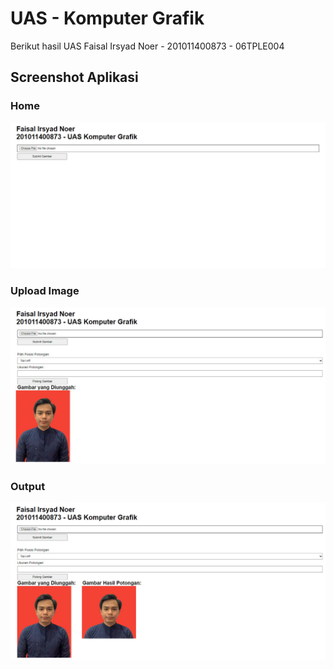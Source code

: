 # UAS - Komputer Grafik

Berikut hasil UAS
Faisal Irsyad Noer - 201011400873 - 06TPLE004

## Screenshot Aplikasi

### Home
![001home](https://github.com/FaisalIrsyad12/Uas-Komputer-Grafik-Faisal-Irsyad-Noer/blob/main/static/images/001home.jpg)

### Upload Image
![002upload_gambar](https://github.com/FaisalIrsyad12/Uas-Komputer-Grafik-Faisal-Irsyad-Noer/blob/main/static/images/002upload_gambar.jpg)

### Output
![003output](https://github.com/FaisalIrsyad12/Uas-Komputer-Grafik-Faisal-Irsyad-Noer/blob/main/static/images/003output.jpg)
